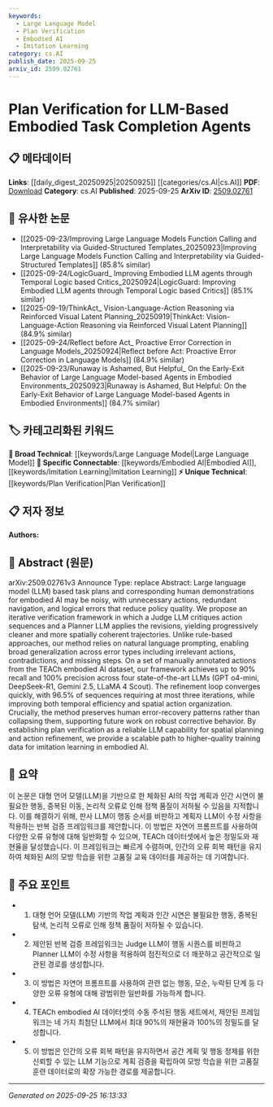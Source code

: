 ```yaml
---
keywords:
  - Large Language Model
  - Plan Verification
  - Embodied AI
  - Imitation Learning
category: cs.AI
publish_date: 2025-09-25
arxiv_id: 2509.02761
---
```


<!-- KEYWORD_LINKING_METADATA:
{
  "processed_timestamp": "2025-09-25T16:13:33.214600",
  "vocabulary_version": "1.0",
  "selected_keywords": [
    "Large Language Model",
    "Plan Verification",
    "Embodied AI",
    "Imitation Learning"
  ],
  "rejected_keywords": [],
  "similarity_scores": {
    "Large Language Model": 0.85,
    "Plan Verification": 0.78,
    "Embodied AI": 0.8,
    "Imitation Learning": 0.72
  },
  "extraction_method": "AI_prompt_based",
  "budget_applied": true,
  "candidates_json": {
    "candidates": [
      {
        "surface": "Large Language Model",
        "canonical": "Large Language Model",
        "aliases": [
          "LLM"
        ],
        "category": "broad_technical",
        "rationale": "Central to the paper's methodology, enabling connections to a wide range of AI and NLP literature.",
        "novelty_score": 0.3,
        "connectivity_score": 0.9,
        "specificity_score": 0.6,
        "link_intent_score": 0.85
      },
      {
        "surface": "Plan Verification",
        "canonical": "Plan Verification",
        "aliases": [],
        "category": "unique_technical",
        "rationale": "A unique concept introduced in the paper, crucial for understanding the iterative framework proposed.",
        "novelty_score": 0.75,
        "connectivity_score": 0.65,
        "specificity_score": 0.8,
        "link_intent_score": 0.78
      },
      {
        "surface": "Embodied AI",
        "canonical": "Embodied AI",
        "aliases": [
          "Embodied Artificial Intelligence"
        ],
        "category": "specific_connectable",
        "rationale": "Key application domain of the study, linking to research in robotics and AI.",
        "novelty_score": 0.5,
        "connectivity_score": 0.85,
        "specificity_score": 0.7,
        "link_intent_score": 0.8
      },
      {
        "surface": "Imitation Learning",
        "canonical": "Imitation Learning",
        "aliases": [],
        "category": "specific_connectable",
        "rationale": "Relevant for linking to machine learning methods focused on learning from demonstrations.",
        "novelty_score": 0.4,
        "connectivity_score": 0.75,
        "specificity_score": 0.65,
        "link_intent_score": 0.72
      }
    ],
    "ban_list_suggestions": [
      "method",
      "performance",
      "experiment"
    ]
  },
  "decisions": [
    {
      "candidate_surface": "Large Language Model",
      "resolved_canonical": "Large Language Model",
      "decision": "linked",
      "scores": {
        "novelty": 0.3,
        "connectivity": 0.9,
        "specificity": 0.6,
        "link_intent": 0.85
      }
    },
    {
      "candidate_surface": "Plan Verification",
      "resolved_canonical": "Plan Verification",
      "decision": "linked",
      "scores": {
        "novelty": 0.75,
        "connectivity": 0.65,
        "specificity": 0.8,
        "link_intent": 0.78
      }
    },
    {
      "candidate_surface": "Embodied AI",
      "resolved_canonical": "Embodied AI",
      "decision": "linked",
      "scores": {
        "novelty": 0.5,
        "connectivity": 0.85,
        "specificity": 0.7,
        "link_intent": 0.8
      }
    },
    {
      "candidate_surface": "Imitation Learning",
      "resolved_canonical": "Imitation Learning",
      "decision": "linked",
      "scores": {
        "novelty": 0.4,
        "connectivity": 0.75,
        "specificity": 0.65,
        "link_intent": 0.72
      }
    }
  ]
}
-->

# Plan Verification for LLM-Based Embodied Task Completion Agents

## 📋 메타데이터

**Links**: [[daily_digest_20250925|20250925]] [[categories/cs.AI|cs.AI]]
**PDF**: [Download](https://arxiv.org/pdf/2509.02761.pdf)
**Category**: cs.AI
**Published**: 2025-09-25
**ArXiv ID**: [2509.02761](https://arxiv.org/abs/2509.02761)

## 🔗 유사한 논문
- [[2025-09-23/Improving Large Language Models Function Calling and Interpretability via Guided-Structured Templates_20250923|Improving Large Language Models Function Calling and Interpretability via Guided-Structured Templates]] (85.8% similar)
- [[2025-09-24/LogicGuard_ Improving Embodied LLM agents through Temporal Logic based Critics_20250924|LogicGuard: Improving Embodied LLM agents through Temporal Logic based Critics]] (85.1% similar)
- [[2025-09-19/ThinkAct_ Vision-Language-Action Reasoning via Reinforced Visual Latent Planning_20250919|ThinkAct: Vision-Language-Action Reasoning via Reinforced Visual Latent Planning]] (84.9% similar)
- [[2025-09-24/Reflect before Act_ Proactive Error Correction in Language Models_20250924|Reflect before Act: Proactive Error Correction in Language Models]] (84.9% similar)
- [[2025-09-23/Runaway is Ashamed, But Helpful_ On the Early-Exit Behavior of Large Language Model-based Agents in Embodied Environments_20250923|Runaway is Ashamed, But Helpful: On the Early-Exit Behavior of Large Language Model-based Agents in Embodied Environments]] (84.7% similar)

## 🏷️ 카테고리화된 키워드
**🧠 Broad Technical**: [[keywords/Large Language Model|Large Language Model]]
**🔗 Specific Connectable**: [[keywords/Embodied AI|Embodied AI]], [[keywords/Imitation Learning|Imitation Learning]]
**⚡ Unique Technical**: [[keywords/Plan Verification|Plan Verification]]

## 📋 저자 정보

**Authors:** 

## 📄 Abstract (원문)

arXiv:2509.02761v3 Announce Type: replace 
Abstract: Large language model (LLM) based task plans and corresponding human demonstrations for embodied AI may be noisy, with unnecessary actions, redundant navigation, and logical errors that reduce policy quality. We propose an iterative verification framework in which a Judge LLM critiques action sequences and a Planner LLM applies the revisions, yielding progressively cleaner and more spatially coherent trajectories. Unlike rule-based approaches, our method relies on natural language prompting, enabling broad generalization across error types including irrelevant actions, contradictions, and missing steps. On a set of manually annotated actions from the TEACh embodied AI dataset, our framework achieves up to 90% recall and 100% precision across four state-of-the-art LLMs (GPT o4-mini, DeepSeek-R1, Gemini 2.5, LLaMA 4 Scout). The refinement loop converges quickly, with 96.5% of sequences requiring at most three iterations, while improving both temporal efficiency and spatial action organization. Crucially, the method preserves human error-recovery patterns rather than collapsing them, supporting future work on robust corrective behavior. By establishing plan verification as a reliable LLM capability for spatial planning and action refinement, we provide a scalable path to higher-quality training data for imitation learning in embodied AI.

## 📝 요약

이 논문은 대형 언어 모델(LLM)을 기반으로 한 체화된 AI의 작업 계획과 인간 시연이 불필요한 행동, 중복된 이동, 논리적 오류로 인해 정책 품질이 저하될 수 있음을 지적합니다. 이를 해결하기 위해, 판사 LLM이 행동 순서를 비판하고 계획자 LLM이 수정 사항을 적용하는 반복 검증 프레임워크를 제안합니다. 이 방법은 자연어 프롬프트를 사용하여 다양한 오류 유형에 대해 일반화할 수 있으며, TEACh 데이터셋에서 높은 정밀도와 재현율을 달성했습니다. 이 프레임워크는 빠르게 수렴하며, 인간의 오류 회복 패턴을 유지하여 체화된 AI의 모방 학습을 위한 고품질 교육 데이터를 제공하는 데 기여합니다.

## 🎯 주요 포인트

- 1. 대형 언어 모델(LLM) 기반의 작업 계획과 인간 시연은 불필요한 행동, 중복된 탐색, 논리적 오류로 인해 정책 품질이 저하될 수 있습니다.
- 2. 제안된 반복 검증 프레임워크는 Judge LLM이 행동 시퀀스를 비판하고 Planner LLM이 수정 사항을 적용하여 점진적으로 더 깨끗하고 공간적으로 일관된 경로를 생성합니다.
- 3. 이 방법은 자연어 프롬프트를 사용하여 관련 없는 행동, 모순, 누락된 단계 등 다양한 오류 유형에 대해 광범위한 일반화를 가능하게 합니다.
- 4. TEACh embodied AI 데이터셋의 수동 주석된 행동 세트에서, 제안된 프레임워크는 네 가지 최첨단 LLM에서 최대 90%의 재현율과 100%의 정밀도를 달성합니다.
- 5. 이 방법은 인간의 오류 회복 패턴을 유지하면서 공간 계획 및 행동 정제를 위한 신뢰할 수 있는 LLM 기능으로 계획 검증을 확립하여 모방 학습을 위한 고품질 훈련 데이터로의 확장 가능한 경로를 제공합니다.


---

*Generated on 2025-09-25 16:13:33*
